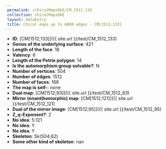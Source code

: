 ```yaml
--- 
 permalink: /chiralMaps6kE/CM_1512_133 
 collection: chiralMaps6kE
 layout: dataEntry
 title: Chiral maps up to 6000 edges - CM[1512;133]
---
```


- **ID**: [CM[1512;133]]({{ site.url }}/test/CM_1512_133)
- **Genus of the underlying surface**: 421
- **Length of the face**: 18
- **Valency**: 6
- **Length of the Petrie polygon**: 14
- **Is the automorphism group solvable?**: N
- **Number of vertices**: 504
- **Number of edges**: 1512
- **Number of faces**: 168
- **The map is self-**: none
- **Dual map**: [CM[1512;93]]({{ site.url }}/test/CM_1512_93)
- **Mirror (enantihomorphic) map**: [CM[1512;121]]({{ site.url }}/test/CM_1512_121)
- **Dual of the mirror image**: [CM[1512;95]]({{ site.url }}/test/CM_1512_95)
- **Z_q-Exponent?**: 2
- **No idea**:  5:121
- **No idea**: Y
- **No idea**: Y
- **Skeleton**: Sk(504;62)
- **Some other kind of skeleton**: nan

